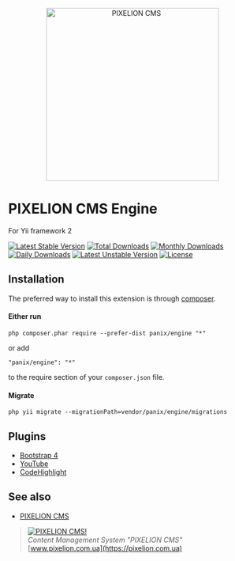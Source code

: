 <p align="center">
  <a href="https://pixelion.com.ua"><img src="https://pixelion.com.ua/uploads/logo2.svg" width="350" alt="PIXELION CMS"/></a>
</p>

# PIXELION CMS Engine

For Yii framework 2

[![Latest Stable Version](https://poser.pugx.org/panix/engine/v/stable)](https://packagist.org/packages/panix/engine)
[![Total Downloads](https://poser.pugx.org/panix/engine/downloads)](https://packagist.org/packages/panix/engine)
[![Monthly Downloads](https://poser.pugx.org/panix/engine/d/monthly)](https://packagist.org/packages/panix/engine)
[![Daily Downloads](https://poser.pugx.org/panix/engine/d/daily)](https://packagist.org/packages/panix/engine)
[![Latest Unstable Version](https://poser.pugx.org/panix/engine/v/unstable)](https://packagist.org/packages/panix/engine)
[![License](https://poser.pugx.org/panix/engine/license)](https://packagist.org/packages/panix/engine)


## Installation

The preferred way to install this extension is through [composer](http://getcomposer.org/download/).

#### Either run

```
php composer.phar require --prefer-dist panix/engine "*"
```

or add

```
"panix/engine": "*"
```

to the require section of your `composer.json` file.


#### Migrate
```
php yii migrate --migrationPath=vendor/panix/engine/migrations
```


## Plugins
- [Bootstrap 4](plugins/bootstrap)
- [YouTube](plugins/web/youtube)
- [CodeHighlight](plugins/content/codehighlight)


## See also
- [PIXELION CMS](https://pixelion.com.ua)


> [![PIXELION CMS!](https://pixelion.com.ua/uploads/logo.svg "PIXELION CMS")](https://pixelion.com.ua)  
<i>Content Management System "PIXELION CMS"</i>  
[www.pixelion.com.ua](https://pixelion.com.ua)